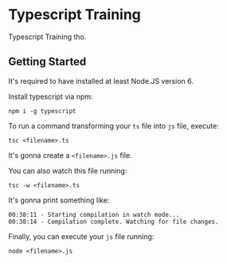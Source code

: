 # Typescript Training

Typescript Training tho.

## Getting Started

It's required to have installed at least Node.JS version 6.

Install typescript via npm:

```
npm i -g typescript
```

To run a command transforming your `ts` file into `js` file, execute:

```
tsc <filename>.ts
```

It's gonna create a `<filename>.js` file.

You can also watch this file running:

```
tsc -w <filename>.ts
```

It's gonna print something like:

```
00:38:11 - Starting compilation in watch mode...
00:38:14 - Compilation complete. Watching for file changes.
```

Finally, you can execute your `js` file running:

```
node <filename>.js
```
